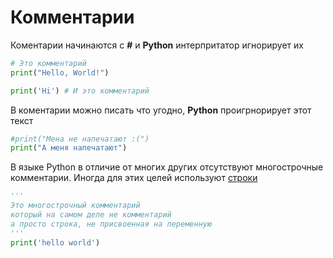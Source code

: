 # Комментарии 

Коментарии начинаются с **#** и **Python** интерпритатор игнорирует их 

```py
# Это комментарий
print("Hello, World!")

print('Hi') # И это комментарий
```
В коментарии можно писать что угодно, **Python** проигрнорирует этот текст

```py
#print("Мена не напечатают :(")
print("А меня напечатают")
```

В языке Python в отличие от многих других отсутствуют многострочные комментарии. Иногда для этих целей используют [строки](data_types/strings.md)
```py
'''
Это многострочный комментарий
который на самом деле не комментарий
а просто строка, не присвоенная на переменную
'''
print('hello world')
```